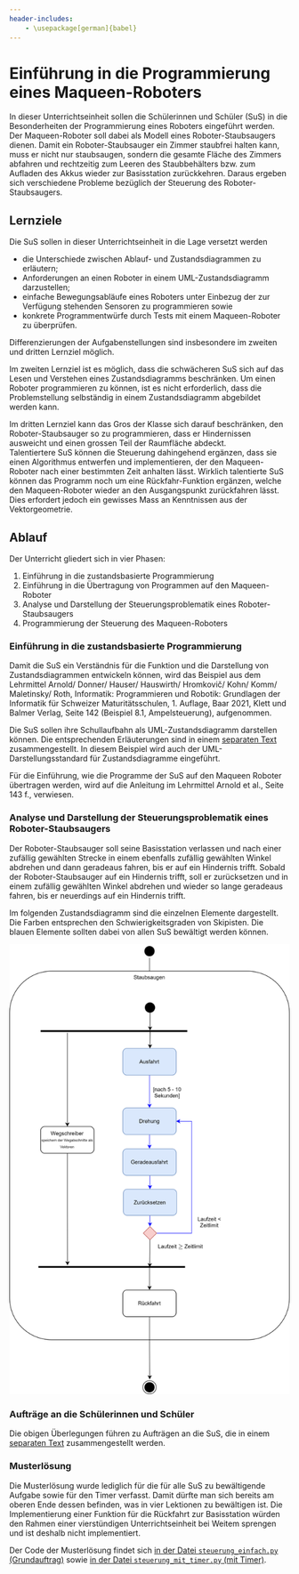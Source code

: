```yaml
---
header-includes:
    - \usepackage[german]{babel}
---
```


# Einführung in die Programmierung eines Maqueen-Roboters

In dieser Unterrichtseinheit sollen die Schülerinnen und Schüler (SuS)
in die Besonderheiten der Programmierung eines Roboters eingeführt
werden. Der Maqueen-Roboter soll dabei als Modell eines
Roboter-Staubsaugers dienen. Damit ein Roboter-Staubsauger ein Zimmer
staubfrei halten kann, muss er nicht nur staubsaugen, sondern die
gesamte Fläche des Zimmers abfahren und rechtzeitig zum Leeren des
Staubbehälters bzw. zum Aufladen des Akkus wieder zur Basisstation
zurückkehren. Daraus ergeben sich verschiedene
Probleme bezüglich der Steuerung des Roboter-Staubsaugers.

## Lernziele  

Die SuS sollen in dieser Unterrichtseinheit in die Lage versetzt werden 

- die Unterschiede zwischen Ablauf- und Zustandsdiagrammen zu erläutern;
- Anforderungen an einen Roboter in einem UML-Zustandsdiagramm darzustellen;
- einfache Bewegungsabläufe eines Roboters unter Einbezug der zur
  Verfügung stehenden Sensoren zu programmieren sowie
- konkrete Programmentwürfe durch Tests mit einem Maqueen-Roboter zu überprüfen.

Differenzierungen der Aufgabenstellungen sind insbesondere im zweiten und dritten
Lernziel möglich.

Im zweiten Lernziel ist es möglich, dass die schwächeren SuS sich auf
das Lesen und Verstehen eines Zustandsdiagramms beschränken. Um einen
Roboter programmieren zu können, ist es nicht erforderlich, dass die
Problemstellung selbständig in einem Zustandsdiagramm abgebildet werden
kann.

Im dritten Lernziel kann das Gros der Klasse sich darauf beschränken,
den Roboter-Staubsauger so zu programmieren, dass er Hindernissen
ausweicht und einen grossen Teil der Raumfläche abdeckt.  
Talentiertere SuS können die Steuerung dahingehend ergänzen, dass sie einen
Algorithmus entwerfen und implementieren, der den Maqueen-Roboter nach
einer bestimmten Zeit anhalten lässt. Wirklich talentierte SuS können das
Programm noch um eine Rückfahr-Funktion ergänzen, welche den
Maqueen-Roboter wieder an den Ausgangspunkt zurückfahren lässt. Dies
erfordert jedoch ein gewisses Mass an Kenntnissen aus der
Vektorgeometrie. 

## Ablauf

Der Unterricht gliedert sich in vier Phasen:

1. Einführung in die zustandsbasierte Programmierung
2. Einführung in die Übertragung von Programmen auf den Maqueen-Roboter 
3. Analyse und Darstellung der Steuerungsproblematik eines
   Roboter-Staubsaugers
4. Programmierung der Steuerung des Maqueen-Roboters  

### Einführung in die zustandsbasierte Programmierung

Damit die SuS ein Verständnis für die Funktion und die Darstellung von
Zustandsdiagrammen entwickeln können, wird das Beispiel aus dem
Lehrmittel Arnold/ Donner/ Hauser/ Hauswirth/ Hromkovič/ Kohn/ Komm/
Maletinsky/ Roth, Informatik: Programmieren und Robotik: Grundlagen
der Informatik für Schweizer Maturitätsschulen, 1. Auflage, Baar 2021, Klett
und Balmer Verlag, Seite 142 (Beispiel 8.1, Ampelsteuerung),
aufgenommen.

Die SuS sollen ihre Schullaufbahn als UML-Zustandsdiagramm darstellen
können. Die entsprechenden Erläuterungen sind in einem
[separaten Text](kbw_laufbahn.md) 
zusammengestellt. In diesem Beispiel wird auch der
UML-Darstellungsstandard für Zustandsdiagramme eingeführt.

Für die Einführung, wie die Programme der SuS auf den Maqueen Roboter übertragen
werden, wird auf die Anleitung im Lehrmittel Arnold et al., Seite 143 f.,
verwiesen.

### Analyse und Darstellung der Steuerungsproblematik eines Roboter-Staubsaugers

Der Roboter-Staubsauger soll seine Basisstation verlassen und nach einer
zufällig gewählten Strecke in einem ebenfalls zufällig gewählten Winkel
abdrehen und dann geradeaus fahren, bis er auf ein Hindernis trifft.
Sobald der Roboter-Staubsauger auf ein Hindernis trifft, soll er
zurücksetzen und in einem zufällig gewählten Winkel abdrehen und wieder
so lange geradeaus fahren, bis er neuerdings auf ein Hindernis trifft.

Im folgenden Zustandsdiagramm sind die einzelnen Elemente dargestellt. Die
Farben entsprechen den Schwierigkeitsgraden von Skipisten. Die blauen Elemente
sollten dabei von allen SuS bewältigt werden können.

<img src="../visualisierungen/detailliertes_zustandsdiagramm.svg">

### Aufträge an die Schülerinnen und Schüler

Die obigen Überlegungen führen zu Aufträgen an die SuS, die in einem 
[separaten Text](auftraege.md) zusammengestellt werden.

### Musterlösung

Die Musterlösung wurde lediglich für die für alle SuS zu bewältigende Aufgabe
sowie für den Timer verfasst. Damit dürfte man sich bereits am oberen
Ende dessen befinden, was in vier Lektionen zu bewältigen ist. Die
Implementierung einer Funktion für die Rückfahrt zur Basisstation würden
den Rahmen einer vierstündigen Unterrichtseinheit bei Weitem sprengen
und ist deshalb nicht implementiert.

Der Code der Musterlösung findet sich
[in der Datei `steuerung_einfach.py` (Grundauftrag)](../code/steuerung_einfach.py) 
sowie
[in der Datei `steuerung_mit_timer.py` (mit Timer)](../code/steureung_mit_timer.py).
